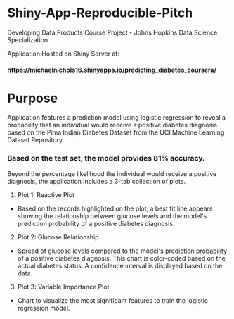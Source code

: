 # Shiny-App-Reproducible-Pitch
Developing Data Products Course Project - Johns Hopkins Data Science Specialization

Application Hosted on Shiny Server at: 
#### https://michaelnichols16.shinyapps.io/predicting_diabetes_coursera/

# Purpose
Application features a prediction model using logistic regression to reveal a probability that an individual would receive a positive diabetes diagnosis based on the Pima Indian Diabetes Dataset from the UCI Machine Learning Dataset Repository.

### Based on the test set, the model provides 81% accuracy. 

Beyond the percentage likelihood the individual would receive a positive diagnosis, the application includes a 3-tab collection of plots. 
1. Plot 1: Reactive Plot
- Based on the records highlighted on the plot, a best fit line appears showing the relationship between glucose levels and the model's prediction probability of a positive diabetes diagnosis.
2. Plot 2: Glucose Relationship
- Spread of glucose levels compared to the model's prediction probability of a positive diabetes diagnosis. This chart is color-coded based on the actual diabetes status. A confidence interval is displayed based on the data.
3. Plot 3: Variable Importance Plot
- Chart to visualize the most significant features to train the logistic regression model.
